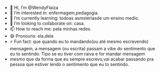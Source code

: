 - 👋 Hi, I’m @WendyFlaiza
- 👀 I’m interested in: enfermagem,pedagogia.
- 🌱 I’m currently learning: todoas asmsteriasde um ensino medio.
- 💞️ I’m looking to collaborate on: casa.
- 📫 How to reach me: pela minhas redes.
- 😄 Pronouns: ela,dela
- ⚡ Fun fact: que quando eu to mandando(ou até mesmo escrevendo) mensagem, a mensagem (ou escrita) passam a vibe do sentimento que eu to sentindo. Tipo se eu tiver com raiva e for mandar mensagem
- mesmo que da forma que eu sempre escrevo,vai acabar passando pra pessoa que estiver lendo o sentimento que eu to sentindo. 

<!---
WendyFlaiza/WendyFlaiza is a ✨ special ✨ repository because its `README.md` (this file) appears on your GitHub profile.
You can click the Preview link to take a look at your changes.
--->

